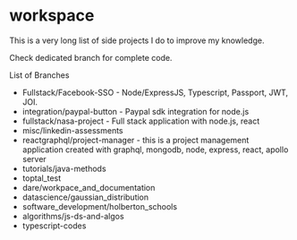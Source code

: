 # workspace
This is a very long list of side projects I do to improve my knowledge.

Check dedicated branch for complete code.

List of Branches
- Fullstack/Facebook-SSO - Node/ExpressJS, Typescript, Passport, JWT, JOI.
- integration/paypal-button - Paypal sdk integration for node.js
- fullstack/nasa-project - Full stack application with node.js, react 
- misc/linkedin-assessments
- reactgraphql/project-manager - this is a project management application created with graphql, mongodb, node, express, react, apollo server
- tutorials/java-methods
- toptal_test
- dare/workpace_and_documentation
- datascience/gaussian_distribution
- software_development/holberton_schools
- algorithms/js-ds-and-algos
- typescript-codes